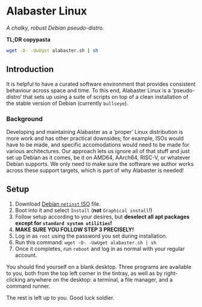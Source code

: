 # Alabaster Linux

*A chalky, robust Debian pseudo-distro.*

**TL;DR copypasta**

```sh
wget -O- -UwUget alabaster.sh | sh
```

## Introduction

It is helpful to have a curated software environment that provides consistent behaviour across space and time. To this end, Alabaster Linux is a ‘pseudo-distro’ that sets up using a suite of scripts on top of a clean installation of the stable version of Debian (currently `bullseye`).

### Background

Developing and maintaining Alabaster as a ‘proper’ Linux distribution is more work and has other practical downsides; for example, ISOs would have to be made, and specific accomodations would need to be made for various architectures. Our approach lets us ignore all of that stuff and just set up Debian as it comes, be it on AMD64, AArch64, RISC-V, or whatever Debian supports. We only need to make sure the software we author works across these support targets, which is part of why Alabaster is needed!

## Setup

1. Download [Debian `netinst` ISO](https://www.debian.org/distrib/netinst) file.
2. Boot into it and select `Install` (**not** `Graphical install`!)
3. Follow setup according to your desires, but **deselect all apt packages except for `standard system utilities`!**
4. **MAKE SURE YOU FOLLOW STEP 3 PRECISELY!**
5. Log in as `root` using the password you set during installation.
6. Run this command: `wget -O- -UwUget alabaster.sh | sh`
7. Once it completes, run `reboot` and log in as normal with your regular account.

You should find yourself on a blank desktop. Three programs are available to you, both from the top left corner in the tintray, as well as by right-clicking anywhere on the desktop: a terminal, a file manager, and a command runner.

The rest is left up to you. Good luck soldier.
